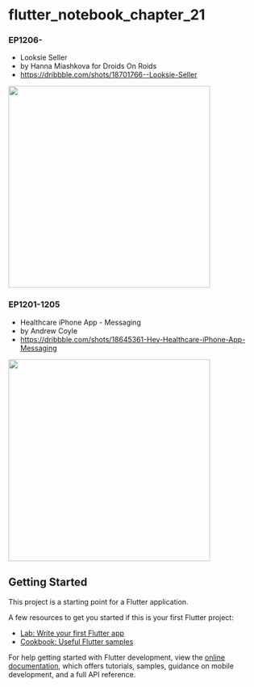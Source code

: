 # flutter_notebook_chapter_21


### EP1206-

- Looksie Seller
- by Hanna Miashkova for Droids On Roids
- https://dribbble.com/shots/18701766--Looksie-Seller

<img
src="https://cdn.dribbble.com/userupload/3076006/file/original-50a8b578fa44615eacd9bc67aa348029.png?compress=1&resize=1200x900"
width="400px"/>

### EP1201-1205

- Healthcare iPhone App - Messaging
- by Andrew Coyle
- https://dribbble.com/shots/18645361-Hey-Healthcare-iPhone-App-Messaging

<img
src="https://cdn.dribbble.com/users/95793/screenshots/18645361/media/6d76513e45c9f8f477bff8107ffc9d99.gif"
width="400px"/>

## Getting Started

This project is a starting point for a Flutter application.

A few resources to get you started if this is your first Flutter project:

- [Lab: Write your first Flutter app](https://docs.flutter.dev/get-started/codelab)
- [Cookbook: Useful Flutter samples](https://docs.flutter.dev/cookbook)

For help getting started with Flutter development, view the
[online documentation](https://docs.flutter.dev/), which offers tutorials,
samples, guidance on mobile development, and a full API reference.
